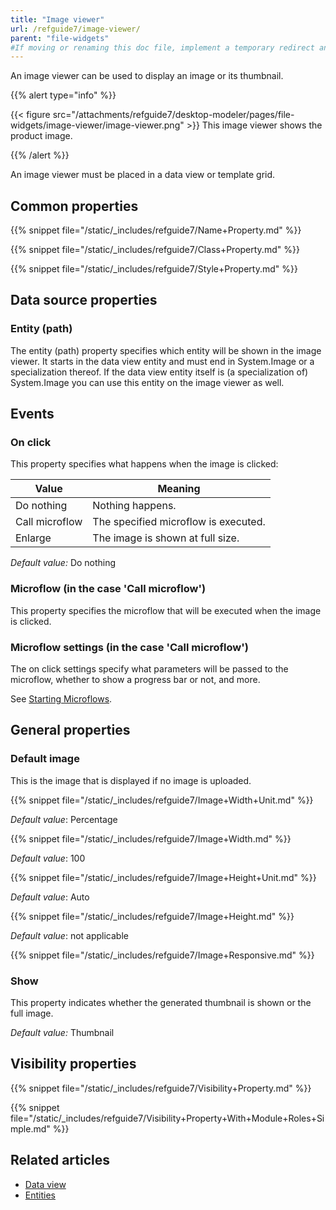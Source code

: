 ```yaml
---
title: "Image viewer"
url: /refguide7/image-viewer/
parent: "file-widgets"
#If moving or renaming this doc file, implement a temporary redirect and let the respective team know they should update the URL in the product. See Mapping to Products for more details.
---
```



An image viewer can be used to display an image or its thumbnail.

{{% alert type="info" %}}

{{< figure src="/attachments/refguide7/desktop-modeler/pages/file-widgets/image-viewer/image-viewer.png" >}}
This image viewer shows the product image.

{{% /alert %}}

An image viewer must be placed in a data view or template grid.

## Common properties

{{% snippet file="/static/_includes/refguide7/Name+Property.md" %}}

{{% snippet file="/static/_includes/refguide7/Class+Property.md" %}}

{{% snippet file="/static/_includes/refguide7/Style+Property.md" %}}

## Data source properties

### Entity (path)

The entity (path) property specifies which entity will be shown in the image viewer. It starts in the data view entity and must end in System.Image or a specialization thereof. If the data view entity itself is (a specialization of) System.Image you can use this entity on the image viewer as well.

## Events

### On click

This property specifies what happens when the image is clicked:

| Value | Meaning |
| --- | --- |
| Do nothing | Nothing happens. |
| Call microflow | The specified microflow is executed. |
| Enlarge | The image is shown at full size. |

_Default value:_ Do nothing

### Microflow (in the case 'Call microflow')

This property specifies the microflow that will be executed when the image is clicked.

### Microflow settings (in the case 'Call microflow')

The on click settings specify what parameters will be passed to the microflow, whether to show a progress bar or not, and more.

See [Starting Microflows](/refguide7/starting-microflows/).

## General properties

### Default image

This is the image that is displayed if no image is uploaded.

{{% snippet file="/static/_includes/refguide7/Image+Width+Unit.md" %}}

_Default value_: Percentage

{{% snippet file="/static/_includes/refguide7/Image+Width.md" %}}

_Default value_: 100

{{% snippet file="/static/_includes/refguide7/Image+Height+Unit.md" %}}

_Default value_: Auto

{{% snippet file="/static/_includes/refguide7/Image+Height.md" %}}

_Default value_: not applicable

{{% snippet file="/static/_includes/refguide7/Image+Responsive.md" %}}

### Show

This property indicates whether the generated thumbnail is shown or the full image.

_Default value:_ Thumbnail

## Visibility properties

{{% snippet file="/static/_includes/refguide7/Visibility+Property.md" %}}

{{% snippet file="/static/_includes/refguide7/Visibility+Property+With+Module+Roles+Simple.md" %}}

## Related articles

*   [Data view](/refguide7/data-view/)
*   [Entities](/refguide7/entities/)
